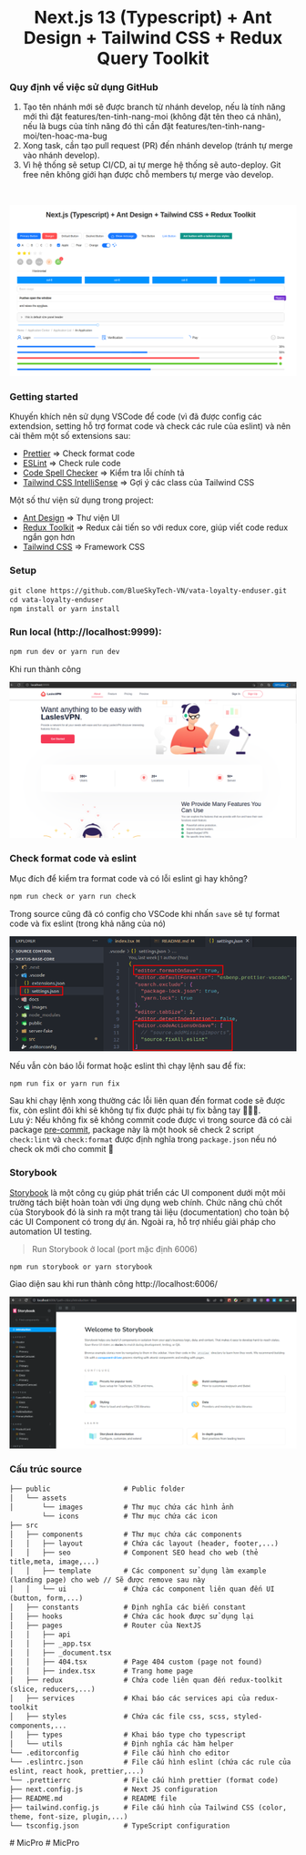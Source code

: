 <h1 align="center" style="font-size: 30px">Next.js 13 (Typescript) + Ant Design + Tailwind CSS + Redux Query Toolkit</h1>

### Quy định về việc sử dụng GitHub

1. Tạo tên nhánh mới sẽ được branch từ nhánh develop, nếu là tính năng mới thì đặt features/ten-tinh-nang-moi (không đặt tên theo cá nhân), nếu là bugs của tính năng đó thì cần đặt features/ten-tinh-nang-moi/ten-hoac-ma-bug
2. Xong task, cần tạo pull request (PR) đến nhánh develop (tránh tự merge vào nhánh develop).
3. Vì hệ thống sẽ setup CI/CD, ai tự merge hệ thống sẽ auto-deploy. Git free nên không giới hạn được chỗ members tự merge vào develop.

&nbsp;

<p align="center">
  <img src="docs/images/ant_design_example.png" alt="Ant Design Example">
</p>

### Getting started

Khuyến khích nên sử dụng VSCode để code (vì đã được config các extendsion, setting hỗ trợ format code và check các rule của eslint) và nên cài thêm một số extensions sau:

- [Prettier](https://marketplace.visualstudio.com/items?itemName=esbenp.prettier-vscode) => Check format code
- [ESLint](https://marketplace.visualstudio.com/items?itemName=dbaeumer.vscode-eslint) => Check rule code
- [Code Spell Checker](https://marketplace.visualstudio.com/items?itemName=streetsidesoftware.code-spell-checker) => Kiểm tra lỗi chính tả
- [Tailwind CSS IntelliSense](https://marketplace.visualstudio.com/items?itemName=bradlc.vscode-tailwindcss) => Gợi ý các class của Tailwind CSS

Một số thư viện sử dụng trong project:

- [Ant Design](https://ant.design) => Thư viện UI
- [Redux Toolkit](https://redux-toolkit.js.org) => Redux cải tiến so với redux core, giúp viết code redux ngắn gọn hơn
- [Tailwind CSS](https://tailwindcss.com/) => Framework CSS

### Setup

```
git clone https://github.com/BlueSkyTech-VN/vata-loyalty-enduser.git
cd vata-loyalty-enduser
npm install or yarn install
```

### Run local (http://localhost:9999):

```bash
npm run dev or yarn run dev
```

Khi run thành công

![VSCode Setting](/docs/images/landing_page_example.png)

### Check format code và eslint

Mục đích để kiểm tra format code và có lỗi eslint gì hay không?

```bash
npm run check or yarn run check
```

Trong source cũng đã có config cho VSCode khi nhấn `save` sẽ tự format code và fix eslint (trong khả năng của nó)

![VSCode Setting](/docs/images/setting_vscode.png)

Nếu vẫn còn báo lỗi format hoặc eslint thì chạy lệnh sau để fix:

```bash
npm run fix or yarn run fix
```

Sau khi chạy lệnh xong thường các lỗi liên quan đến format code sẽ được fix, còn eslint đôi khi sẽ không tự fix được phải tự fix bằng tay 🧑🏾‍💻. <br/>
Lưu ý: Nếu không fix sẽ không commit code được vì trong source đã có cài package [pre-commit](https://www.npmjs.com/package/pre-commit), package này là một hook sẽ check 2 script `check:lint` và `check:format` được định nghĩa trong `package.json` nếu nó check ok mới cho commit 🎉

### Storybook

[Storybook](https://storybook.js.org) là một công cụ giúp phát triển các UI component dưới một môi trường tách biệt hoàn toàn với ứng dụng web chính. Chức năng chủ chốt của Storybook đó là sinh ra một trang tài liệu (documentation) cho toàn bộ các UI Component có trong dự án. Ngoài ra, hỗ trợ nhiều giải pháp cho automation UI testing.

> Run Storybook ở local (port mặc định 6006)

```
npm run storybook or yarn storybook
```

Giao diện sau khi run thành công http://localhost:6006/

![Storybook](docs/images/storybook_example.png)

### Cấu trúc source

```
├── public                  # Public folder
│   └── assets
│       └── images          # Thư mục chứa các hình ảnh
        └── icons           # Thư mục chứa các icon
├── src
│   ├── components          # Thư mục chứa các components
│   │   ├── layout          # Chứa các layout (header, footer,...)
│   │   ├── seo             # Component SEO head cho web (thẻ title,meta, image,...)
│   │   ├── template        # Các component sử dụng làm example (landing page) cho web // Sẽ được remove sau này
│   │   └── ui              # Chứa các component liên quan đến UI (button, form,...)
│   ├── constants           # Định nghĩa các biến constant
│   ├── hooks               # Chứa các hook được sử dụng lại
│   ├── pages               # Router của NextJS
│   │   ├── api
│   │   ├── _app.tsx
│   │   ├── _document.tsx
│   │   ├── 404.tsx         # Page 404 custom (page not found)
│   │   ├── index.tsx       # Trang home page
│   ├── redux               # Chứa code liên quan đến redux-toolkit (slice, reducers,...)
│   ├── services            # Khai báo các services api của redux-toolkit
│   ├── styles              # Chứa các file css, scss, styled-components,...
│   ├── types               # Khai báo type cho typescript
│   └── utils               # Định nghĩa các hàm helper
└── .editorconfig           # File cấu hình cho editor
└── .eslintrc.json          # File cấu hình eslint (chứa các rule của eslint, react hook, prettier,...)
└── .prettierrc             # File cấu hình prettier (format code)
├── next.config.js          # Next JS configuration
├── README.md               # README file
├── tailwind.config.js      # File cấu hình của Tailwind CSS (color, theme, font-size, plugin,...)
└── tsconfig.json           # TypeScript configuration
```
#   M i c P r o 
 
 #   M i c P r o 
 
 